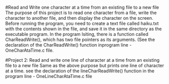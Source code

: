 #Read and Write one character at a time from an existing file to a new file
The purpose of this project is to read one character from a file,
write the character to another file, and then display the character on the screen.
Before running the program, you need to create a text file called haiku.txt with the
contents shown in the file, and save it in the same directory as the executable program. 
In the program lsiting, there is a function called CharReadWrite(), which has two file pointers
as its arguments. (See the declaration of the CharReadWrite() function inprogram line - OneCharAtaTime.c file.

#Project 2: Read and write one line of character at a time from an existing file to a new file
Same as the above purpose but prints one line of character at a time. see the declaration of the lineCharReadWrite() function in the program line - OneLineCharAtaTime.c file
